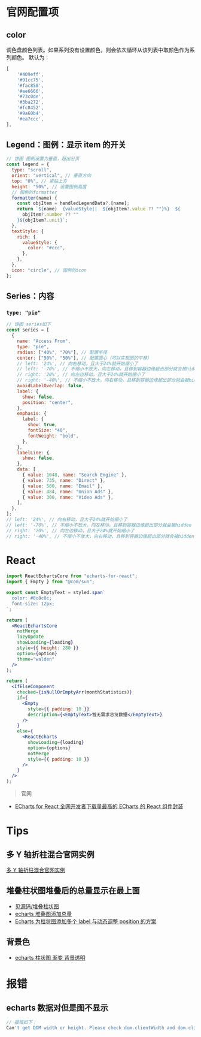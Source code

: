 # 官网配置项

## color

调色盘颜色列表。如果系列没有设置颜色，则会依次循环从该列表中取颜色作为系列颜色。 默认为：

```jsx
[
    '#409eff',
    '#91cc75',
    '#fac858',
    '#ee6666',
    '#73c0de',
    '#3ba272',
    '#fc8452',
    '#9a60b4',
    '#ea7ccc',
],
```

## Legend：图例：显示 item 的开关

```jsx
// 饼图 图例设置为垂直，超出分页
const legend = {
  type: "scroll",
  orient: "vertical", // 垂直方向
  top: "0%", // 紧贴上方
  height: "50%", // 设置图例高度
  // 图例的formatter
  formatter(name) {
    const objItem = handledLegendData?.[name];
    return `${name}  {valueStyle||  ${objItem?.value ?? ""}%}  ${
      objItem?.number ?? ""
    }${objItem?.unit}`;
  },
  textStyle: {
    rich: {
      valueStyle: {
        color: "#ccc",
      },
    },
  },
  icon: "circle", // 图例的icon
};
```

## Series：内容

### `type: "pie"`

```jsx
// 饼图 series如下
const series = [
  {
    name: "Access From",
    type: "pie",
    radius: ["40%", "70%"], // 配置半径
    center: ["50%", "50%"], // 配置圆心（可以实现图的平移）
    // left: '24%', // 向右移动，且大于24%就开始缩小了
    // left: '-70%', // 不缩小不放大，向左移动，且移到容器边缘超出部分就会被hidden
    // right: '20%', // 向左边移动，且大于24%就开始缩小了
    // right: '-40%', // 不缩小不放大，向右移动，且移到容器边缘超出部分就会被hidden
    avoidLabelOverlap: false,
    label: {
      show: false,
      position: "center",
    },
    emphasis: {
      label: {
        show: true,
        fontSize: "40",
        fontWeight: "bold",
      },
    },
    labelLine: {
      show: false,
    },
    data: [
      { value: 1048, name: "Search Engine" },
      { value: 735, name: "Direct" },
      { value: 580, name: "Email" },
      { value: 484, name: "Union Ads" },
      { value: 300, name: "Video Ads" },
    ],
  },
];
// left: '24%', // 向右移动，且大于24%就开始缩小了
// left: '-70%', // 不缩小不放大，向左移动，且移到容器边缘超出部分就会被hidden
// right: '20%', // 向左边移动，且大于24%就开始缩小了
// right: '-40%', // 不缩小不放大，向右移动，且移到容器边缘超出部分就会被hidden
```

# React

```jsx
import ReactEchartsCore from "echarts-for-react";
import { Empty } from "@com/sun";

export const EmptyText = styled.span`
  color: #8c8c8c;
  font-size: 12px;
`;

return (
  <ReactEchartsCore
    notMerge
    lazyUpdate
    showLoading={loading}
    style={{ height: 280 }}
    option={option}
    theme="walden"
  />
);

return (
  <IfElseComponent
    checked={isNullOrEmptyArr(monthStatistics)}
    if={
      <Empty
        style={{ padding: 10 }}
        description={<EmptyText>暂无需求总览数据</EmptyText>}
      />
    }
    else={
      <ReactEcharts
        showLoading={loading}
        option={options}
        notMerge
        style={{ padding: 10 }}
      />
    }
  />
);
```

> 官网

- [ECharts for React 全网开发者下载量最高的 ECharts 的 React 组件封装](https://git.hust.cc/echarts-for-react/)

# Tips

## 多 Y 轴折柱混合官网实例

[多 Y 轴折柱混合官网实例](https://echarts.apache.org/examples/zh/editor.html?c=multiple-y-axis)

## 堆叠柱状图堆叠后的总量显示在最上面

- [见源码/堆叠柱状图]()
- [echarts 堆叠图添加总量](https://www.bbsmax.com/A/RnJWwOeRJq/)
- [Echarts 为柱状图添加多个 label 与动态调整 position 的方案](https://juejin.cn/post/6844904057958563847)

## 背景色

- [echarts 柱状图 渐变 背景透明](https://www.cnblogs.com/alinelong/p/12192649.html)

# 报错

## echarts 数据对但是图不显示

```js
// 报错如下：
Can't get DOM width or height. Please check dom.clientWidth and dom.clientHeight. They should not be 0.For example, you may need to call this in the callback of window.onload.
```
